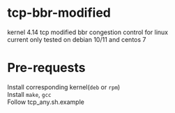 # tcp-bbr-modified
kernel 4.14 tcp modified bbr congestion control for linux  
current only tested on debian 10/11 and centos 7  

# Pre-requests

Install corresponding kernel(`deb` or `rpm`)  
Install `make`, `gcc`  
Follow tcp_any.sh.example  